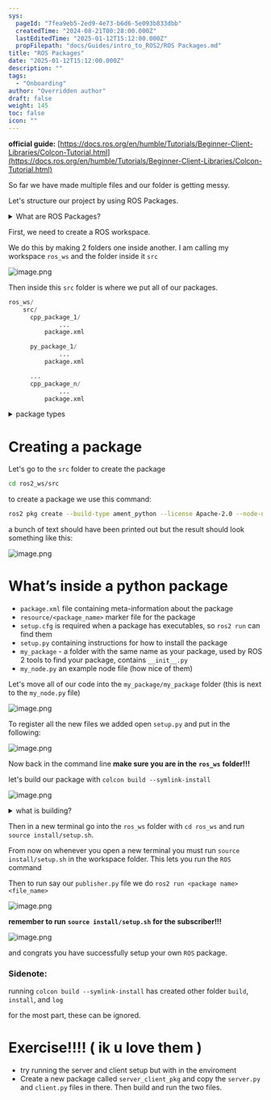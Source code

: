 ```yaml
---
sys:
  pageId: "7fea9eb5-2ed9-4e73-b6d6-5e093b833dbb"
  createdTime: "2024-08-21T00:28:00.000Z"
  lastEditedTime: "2025-01-12T15:12:00.000Z"
  propFilepath: "docs/Guides/intro_to_ROS2/ROS Packages.md"
title: "ROS Packages"
date: "2025-01-12T15:12:00.000Z"
description: ""
tags:
  - "Onboarding"
author: "Overridden author"
draft: false
weight: 145
toc: false
icon: ""
---
```


**official guide:** [https://docs.ros.org/en/humble/Tutorials/Beginner-Client-Libraries/Colcon-Tutorial.html](https://docs.ros.org/en/humble/Tutorials/Beginner-Client-Libraries/Colcon-Tutorial.html)

So far we have made multiple files and our folder is getting messy.

Let's structure our project by using ROS Packages.

<details>

<summary>What are ROS Packages?</summary>

ROS Packages are, as the name implies, packages of code that are highly sharable between ROS developers.

They consist of a folder, `package.xml` file, and source code

```python
      cpp_package_1/
		      ... imagine much code files here ..
          package.xml
```

</details>

First, we need to create a ROS workspace.

We do this by making 2 folders one inside another. I am calling my workspace `ros_ws` and the folder inside it `src`

![image.png](https://prod-files-secure.s3.us-west-2.amazonaws.com/d518164a-d88e-44d1-a4ee-3adb3bd8bce0/70706947-fd18-4537-a67b-e12946812d31/image.png?X-Amz-Algorithm=AWS4-HMAC-SHA256&X-Amz-Content-Sha256=UNSIGNED-PAYLOAD&X-Amz-Credential=ASIAZI2LB466QWUGMVSB%2F20250226%2Fus-west-2%2Fs3%2Faws4_request&X-Amz-Date=20250226T090852Z&X-Amz-Expires=3600&X-Amz-Security-Token=IQoJb3JpZ2luX2VjECAaCXVzLXdlc3QtMiJHMEUCIFbeQ3mKKJ4HYSYEDyb2V6Rcbf1WFMy%2BHPv5PWo7KwS4AiEAy2uZ2nmZlZJ7rfHNqlWXBxV9ejb7blbLv5XCHKDobCcq%2FwMIWBAAGgw2Mzc0MjMxODM4MDUiDD0%2FAq057r662cmqvSrcA5ZJY9FGsiHTpy8Ontpuw%2Brcum8Cjgal7g%2FHhZCQcj2uC7aarSkt6AdFrTxcbGBtVAHyIVNpoZ14LXuM6yP315YdQiImsLN8t%2F3i6XPP0noRCeFrPv84IJ5lB6S8assw%2F4E920vxl5HxGUDCtFhk8X4H%2FQRXUkb3gPqx8w5LvhhemK%2B5nj4rHt9UKoAmv56ZUWmW46bpu%2FOo5cd8rUqKKQv%2B3nqzPNp549680%2BeU1oqPjFAhwiT%2FYmxbQ1LASCvujBYs1o5BIpY0l1lDRrNOFA5rxllcT3OWbN%2FlKmJOjrg4D1npAN9sqY8V9S8%2B4qhZXXDw4hQXAz%2FyawRfEN1K2k3YFVntb0ZIa85uBecLhsjqgCu%2BfI6KDbQmuwHIC72f1D%2F4e51EOdb0a8%2FAPiall0grADugZ9qYCOzNlvSmHhSL6TBb675EyGbh4nGA6khG7BizdjMrZWDN9XIRgE6iO%2B8AXhdYX7ZEhZgj%2BcFOVWDgpSI6pYNeNk0pByBtl5aI45YQ%2FCMY9oBCkndLuIecMKWiX7KJumDcrkodrL9tr7TdozQRgqTZcvXVWsLGfXys%2BN3jCMT4rgBc%2Ff3%2FDX0pwM31T6f4u8V1GWmztBAz4%2BNRk%2BpWegJsxj660%2FbOMNGA%2B70GOqUBUivsOwqVXib%2B5K9VIf3PW9g3RJiRyxYcjMWs5liOJMvaRlkYbbN1aGdX%2Bre5Crz%2FGfbIBWXTzHeGxV31LSPsXZTS9ARsKeAe8GFgMnU7QlXY6KG8NrNLXQptZLdSypAEUzAS%2FwYJsYDQUeQb%2FdwBljHCeOBZFOOam9rIhxUwXC6t7DiChI%2Fv2E2XlRAtD%2BrSjNNFweuhFCFlP%2BjXcp%2BfARqLhR4M&X-Amz-Signature=b9989e95f856a01b32fa54b056bfd54123b613006c4f1b20ce73faf0423e8dda&X-Amz-SignedHeaders=host&x-id=GetObject)

Then inside this `src` folder is where we put all of our packages.

```python
ros_ws/
    src/
      cpp_package_1/
		      ...
          package.xml

      py_package_1/
		      ...
          package.xml

      ...
      cpp_package_n/
		      ...
          package.xml

```

<details>

<summary>package types</summary>

packages can be either `C++` or python.

the intern file structure is different for each but for this guide we will stick to creating python packages

</details>

# Creating a package

Let's go to the `src` folder to create the package

```bash
cd ros2_ws/src
```

to create a package we use this command:

```bash
ros2 pkg create --build-type ament_python --license Apache-2.0 --node-name my_node my_package
```

a bunch of text should have been printed out but the result should look something like this:

![image.png](https://prod-files-secure.s3.us-west-2.amazonaws.com/d518164a-d88e-44d1-a4ee-3adb3bd8bce0/e6cf1e3f-8512-4a3e-b131-079f800bf3e8/image.png?X-Amz-Algorithm=AWS4-HMAC-SHA256&X-Amz-Content-Sha256=UNSIGNED-PAYLOAD&X-Amz-Credential=ASIAZI2LB466QWUGMVSB%2F20250226%2Fus-west-2%2Fs3%2Faws4_request&X-Amz-Date=20250226T090853Z&X-Amz-Expires=3600&X-Amz-Security-Token=IQoJb3JpZ2luX2VjECAaCXVzLXdlc3QtMiJHMEUCIFbeQ3mKKJ4HYSYEDyb2V6Rcbf1WFMy%2BHPv5PWo7KwS4AiEAy2uZ2nmZlZJ7rfHNqlWXBxV9ejb7blbLv5XCHKDobCcq%2FwMIWBAAGgw2Mzc0MjMxODM4MDUiDD0%2FAq057r662cmqvSrcA5ZJY9FGsiHTpy8Ontpuw%2Brcum8Cjgal7g%2FHhZCQcj2uC7aarSkt6AdFrTxcbGBtVAHyIVNpoZ14LXuM6yP315YdQiImsLN8t%2F3i6XPP0noRCeFrPv84IJ5lB6S8assw%2F4E920vxl5HxGUDCtFhk8X4H%2FQRXUkb3gPqx8w5LvhhemK%2B5nj4rHt9UKoAmv56ZUWmW46bpu%2FOo5cd8rUqKKQv%2B3nqzPNp549680%2BeU1oqPjFAhwiT%2FYmxbQ1LASCvujBYs1o5BIpY0l1lDRrNOFA5rxllcT3OWbN%2FlKmJOjrg4D1npAN9sqY8V9S8%2B4qhZXXDw4hQXAz%2FyawRfEN1K2k3YFVntb0ZIa85uBecLhsjqgCu%2BfI6KDbQmuwHIC72f1D%2F4e51EOdb0a8%2FAPiall0grADugZ9qYCOzNlvSmHhSL6TBb675EyGbh4nGA6khG7BizdjMrZWDN9XIRgE6iO%2B8AXhdYX7ZEhZgj%2BcFOVWDgpSI6pYNeNk0pByBtl5aI45YQ%2FCMY9oBCkndLuIecMKWiX7KJumDcrkodrL9tr7TdozQRgqTZcvXVWsLGfXys%2BN3jCMT4rgBc%2Ff3%2FDX0pwM31T6f4u8V1GWmztBAz4%2BNRk%2BpWegJsxj660%2FbOMNGA%2B70GOqUBUivsOwqVXib%2B5K9VIf3PW9g3RJiRyxYcjMWs5liOJMvaRlkYbbN1aGdX%2Bre5Crz%2FGfbIBWXTzHeGxV31LSPsXZTS9ARsKeAe8GFgMnU7QlXY6KG8NrNLXQptZLdSypAEUzAS%2FwYJsYDQUeQb%2FdwBljHCeOBZFOOam9rIhxUwXC6t7DiChI%2Fv2E2XlRAtD%2BrSjNNFweuhFCFlP%2BjXcp%2BfARqLhR4M&X-Amz-Signature=2f797f536e452dedfad48b502974053325b6f8f0ff0b0640c046fbcaba4685c3&X-Amz-SignedHeaders=host&x-id=GetObject)

# What’s inside a python package

- `package.xml` file containing meta-information about the package
- `resource/<package_name>` marker file for the package
- `setup.cfg` is required when a package has executables, so `ros2 run` can find them
- `setup.py` containing instructions for how to install the package
- `my_package` - a folder with the same name as your package, used by ROS 2 tools to find your package, contains `__init__.py`
- `my_node.py` an example node file (how nice of them)

Let's move all of our code into the `my_package/my_package` folder (this is next to the `my_node.py` file)

![image.png](https://prod-files-secure.s3.us-west-2.amazonaws.com/d518164a-d88e-44d1-a4ee-3adb3bd8bce0/9ce58f11-0da9-4d3e-b86d-506a9685d378/image.png?X-Amz-Algorithm=AWS4-HMAC-SHA256&X-Amz-Content-Sha256=UNSIGNED-PAYLOAD&X-Amz-Credential=ASIAZI2LB466QWUGMVSB%2F20250226%2Fus-west-2%2Fs3%2Faws4_request&X-Amz-Date=20250226T090853Z&X-Amz-Expires=3600&X-Amz-Security-Token=IQoJb3JpZ2luX2VjECAaCXVzLXdlc3QtMiJHMEUCIFbeQ3mKKJ4HYSYEDyb2V6Rcbf1WFMy%2BHPv5PWo7KwS4AiEAy2uZ2nmZlZJ7rfHNqlWXBxV9ejb7blbLv5XCHKDobCcq%2FwMIWBAAGgw2Mzc0MjMxODM4MDUiDD0%2FAq057r662cmqvSrcA5ZJY9FGsiHTpy8Ontpuw%2Brcum8Cjgal7g%2FHhZCQcj2uC7aarSkt6AdFrTxcbGBtVAHyIVNpoZ14LXuM6yP315YdQiImsLN8t%2F3i6XPP0noRCeFrPv84IJ5lB6S8assw%2F4E920vxl5HxGUDCtFhk8X4H%2FQRXUkb3gPqx8w5LvhhemK%2B5nj4rHt9UKoAmv56ZUWmW46bpu%2FOo5cd8rUqKKQv%2B3nqzPNp549680%2BeU1oqPjFAhwiT%2FYmxbQ1LASCvujBYs1o5BIpY0l1lDRrNOFA5rxllcT3OWbN%2FlKmJOjrg4D1npAN9sqY8V9S8%2B4qhZXXDw4hQXAz%2FyawRfEN1K2k3YFVntb0ZIa85uBecLhsjqgCu%2BfI6KDbQmuwHIC72f1D%2F4e51EOdb0a8%2FAPiall0grADugZ9qYCOzNlvSmHhSL6TBb675EyGbh4nGA6khG7BizdjMrZWDN9XIRgE6iO%2B8AXhdYX7ZEhZgj%2BcFOVWDgpSI6pYNeNk0pByBtl5aI45YQ%2FCMY9oBCkndLuIecMKWiX7KJumDcrkodrL9tr7TdozQRgqTZcvXVWsLGfXys%2BN3jCMT4rgBc%2Ff3%2FDX0pwM31T6f4u8V1GWmztBAz4%2BNRk%2BpWegJsxj660%2FbOMNGA%2B70GOqUBUivsOwqVXib%2B5K9VIf3PW9g3RJiRyxYcjMWs5liOJMvaRlkYbbN1aGdX%2Bre5Crz%2FGfbIBWXTzHeGxV31LSPsXZTS9ARsKeAe8GFgMnU7QlXY6KG8NrNLXQptZLdSypAEUzAS%2FwYJsYDQUeQb%2FdwBljHCeOBZFOOam9rIhxUwXC6t7DiChI%2Fv2E2XlRAtD%2BrSjNNFweuhFCFlP%2BjXcp%2BfARqLhR4M&X-Amz-Signature=9b7cea73cd8a5e4ebb3578572f4615e2e7b63960e412d274df2f66f50a650707&X-Amz-SignedHeaders=host&x-id=GetObject)

To register all the new files we added open `setup.py` and put in the following:

![image.png](https://prod-files-secure.s3.us-west-2.amazonaws.com/d518164a-d88e-44d1-a4ee-3adb3bd8bce0/1cd7c262-4cae-4496-9d75-c178537d24a2/image.png?X-Amz-Algorithm=AWS4-HMAC-SHA256&X-Amz-Content-Sha256=UNSIGNED-PAYLOAD&X-Amz-Credential=ASIAZI2LB466QWUGMVSB%2F20250226%2Fus-west-2%2Fs3%2Faws4_request&X-Amz-Date=20250226T090852Z&X-Amz-Expires=3600&X-Amz-Security-Token=IQoJb3JpZ2luX2VjECAaCXVzLXdlc3QtMiJHMEUCIFbeQ3mKKJ4HYSYEDyb2V6Rcbf1WFMy%2BHPv5PWo7KwS4AiEAy2uZ2nmZlZJ7rfHNqlWXBxV9ejb7blbLv5XCHKDobCcq%2FwMIWBAAGgw2Mzc0MjMxODM4MDUiDD0%2FAq057r662cmqvSrcA5ZJY9FGsiHTpy8Ontpuw%2Brcum8Cjgal7g%2FHhZCQcj2uC7aarSkt6AdFrTxcbGBtVAHyIVNpoZ14LXuM6yP315YdQiImsLN8t%2F3i6XPP0noRCeFrPv84IJ5lB6S8assw%2F4E920vxl5HxGUDCtFhk8X4H%2FQRXUkb3gPqx8w5LvhhemK%2B5nj4rHt9UKoAmv56ZUWmW46bpu%2FOo5cd8rUqKKQv%2B3nqzPNp549680%2BeU1oqPjFAhwiT%2FYmxbQ1LASCvujBYs1o5BIpY0l1lDRrNOFA5rxllcT3OWbN%2FlKmJOjrg4D1npAN9sqY8V9S8%2B4qhZXXDw4hQXAz%2FyawRfEN1K2k3YFVntb0ZIa85uBecLhsjqgCu%2BfI6KDbQmuwHIC72f1D%2F4e51EOdb0a8%2FAPiall0grADugZ9qYCOzNlvSmHhSL6TBb675EyGbh4nGA6khG7BizdjMrZWDN9XIRgE6iO%2B8AXhdYX7ZEhZgj%2BcFOVWDgpSI6pYNeNk0pByBtl5aI45YQ%2FCMY9oBCkndLuIecMKWiX7KJumDcrkodrL9tr7TdozQRgqTZcvXVWsLGfXys%2BN3jCMT4rgBc%2Ff3%2FDX0pwM31T6f4u8V1GWmztBAz4%2BNRk%2BpWegJsxj660%2FbOMNGA%2B70GOqUBUivsOwqVXib%2B5K9VIf3PW9g3RJiRyxYcjMWs5liOJMvaRlkYbbN1aGdX%2Bre5Crz%2FGfbIBWXTzHeGxV31LSPsXZTS9ARsKeAe8GFgMnU7QlXY6KG8NrNLXQptZLdSypAEUzAS%2FwYJsYDQUeQb%2FdwBljHCeOBZFOOam9rIhxUwXC6t7DiChI%2Fv2E2XlRAtD%2BrSjNNFweuhFCFlP%2BjXcp%2BfARqLhR4M&X-Amz-Signature=bfbd9455a505ab3df0ee40b51ce57bb24502c9b01d2e3406c42ff71fec9dc8b3&X-Amz-SignedHeaders=host&x-id=GetObject)

Now back in the command line **make sure you are in the** **`ros_ws`** **folder!!!**

let's build our package with `colcon build --symlink-install`

![image.png](https://prod-files-secure.s3.us-west-2.amazonaws.com/d518164a-d88e-44d1-a4ee-3adb3bd8bce0/2f2a0d27-b173-48fd-b189-5f5c0ce65619/image.png?X-Amz-Algorithm=AWS4-HMAC-SHA256&X-Amz-Content-Sha256=UNSIGNED-PAYLOAD&X-Amz-Credential=ASIAZI2LB466QWUGMVSB%2F20250226%2Fus-west-2%2Fs3%2Faws4_request&X-Amz-Date=20250226T090853Z&X-Amz-Expires=3600&X-Amz-Security-Token=IQoJb3JpZ2luX2VjECAaCXVzLXdlc3QtMiJHMEUCIFbeQ3mKKJ4HYSYEDyb2V6Rcbf1WFMy%2BHPv5PWo7KwS4AiEAy2uZ2nmZlZJ7rfHNqlWXBxV9ejb7blbLv5XCHKDobCcq%2FwMIWBAAGgw2Mzc0MjMxODM4MDUiDD0%2FAq057r662cmqvSrcA5ZJY9FGsiHTpy8Ontpuw%2Brcum8Cjgal7g%2FHhZCQcj2uC7aarSkt6AdFrTxcbGBtVAHyIVNpoZ14LXuM6yP315YdQiImsLN8t%2F3i6XPP0noRCeFrPv84IJ5lB6S8assw%2F4E920vxl5HxGUDCtFhk8X4H%2FQRXUkb3gPqx8w5LvhhemK%2B5nj4rHt9UKoAmv56ZUWmW46bpu%2FOo5cd8rUqKKQv%2B3nqzPNp549680%2BeU1oqPjFAhwiT%2FYmxbQ1LASCvujBYs1o5BIpY0l1lDRrNOFA5rxllcT3OWbN%2FlKmJOjrg4D1npAN9sqY8V9S8%2B4qhZXXDw4hQXAz%2FyawRfEN1K2k3YFVntb0ZIa85uBecLhsjqgCu%2BfI6KDbQmuwHIC72f1D%2F4e51EOdb0a8%2FAPiall0grADugZ9qYCOzNlvSmHhSL6TBb675EyGbh4nGA6khG7BizdjMrZWDN9XIRgE6iO%2B8AXhdYX7ZEhZgj%2BcFOVWDgpSI6pYNeNk0pByBtl5aI45YQ%2FCMY9oBCkndLuIecMKWiX7KJumDcrkodrL9tr7TdozQRgqTZcvXVWsLGfXys%2BN3jCMT4rgBc%2Ff3%2FDX0pwM31T6f4u8V1GWmztBAz4%2BNRk%2BpWegJsxj660%2FbOMNGA%2B70GOqUBUivsOwqVXib%2B5K9VIf3PW9g3RJiRyxYcjMWs5liOJMvaRlkYbbN1aGdX%2Bre5Crz%2FGfbIBWXTzHeGxV31LSPsXZTS9ARsKeAe8GFgMnU7QlXY6KG8NrNLXQptZLdSypAEUzAS%2FwYJsYDQUeQb%2FdwBljHCeOBZFOOam9rIhxUwXC6t7DiChI%2Fv2E2XlRAtD%2BrSjNNFweuhFCFlP%2BjXcp%2BfARqLhR4M&X-Amz-Signature=04e7b5627ce335260868e54720c9ed22bc66d4f8253fae8e671c6a32ab3a328e&X-Amz-SignedHeaders=host&x-id=GetObject)

<details>

<summary>what is building?</summary>

if you are a CS major at Rose-Hulman you will learn the answer to this in CSSE132

but TLDR; is it combines all the code files into one program that can be run easily 

</details>

Then in a new terminal go into the `ros_ws` folder with `cd ros_ws` and run `source install/setup.sh`. 

From now on whenever you open a new terminal you must run `source install/setup.sh` in the workspace folder. This lets you run the `ROS` command

Then to run say our `publisher.py` file we do `ros2 run <package name> <file_name>`

![image.png](https://prod-files-secure.s3.us-west-2.amazonaws.com/d518164a-d88e-44d1-a4ee-3adb3bd8bce0/4f4b1219-3a44-4632-aa0a-ce3471699f59/image.png?X-Amz-Algorithm=AWS4-HMAC-SHA256&X-Amz-Content-Sha256=UNSIGNED-PAYLOAD&X-Amz-Credential=ASIAZI2LB466QWUGMVSB%2F20250226%2Fus-west-2%2Fs3%2Faws4_request&X-Amz-Date=20250226T090853Z&X-Amz-Expires=3600&X-Amz-Security-Token=IQoJb3JpZ2luX2VjECAaCXVzLXdlc3QtMiJHMEUCIFbeQ3mKKJ4HYSYEDyb2V6Rcbf1WFMy%2BHPv5PWo7KwS4AiEAy2uZ2nmZlZJ7rfHNqlWXBxV9ejb7blbLv5XCHKDobCcq%2FwMIWBAAGgw2Mzc0MjMxODM4MDUiDD0%2FAq057r662cmqvSrcA5ZJY9FGsiHTpy8Ontpuw%2Brcum8Cjgal7g%2FHhZCQcj2uC7aarSkt6AdFrTxcbGBtVAHyIVNpoZ14LXuM6yP315YdQiImsLN8t%2F3i6XPP0noRCeFrPv84IJ5lB6S8assw%2F4E920vxl5HxGUDCtFhk8X4H%2FQRXUkb3gPqx8w5LvhhemK%2B5nj4rHt9UKoAmv56ZUWmW46bpu%2FOo5cd8rUqKKQv%2B3nqzPNp549680%2BeU1oqPjFAhwiT%2FYmxbQ1LASCvujBYs1o5BIpY0l1lDRrNOFA5rxllcT3OWbN%2FlKmJOjrg4D1npAN9sqY8V9S8%2B4qhZXXDw4hQXAz%2FyawRfEN1K2k3YFVntb0ZIa85uBecLhsjqgCu%2BfI6KDbQmuwHIC72f1D%2F4e51EOdb0a8%2FAPiall0grADugZ9qYCOzNlvSmHhSL6TBb675EyGbh4nGA6khG7BizdjMrZWDN9XIRgE6iO%2B8AXhdYX7ZEhZgj%2BcFOVWDgpSI6pYNeNk0pByBtl5aI45YQ%2FCMY9oBCkndLuIecMKWiX7KJumDcrkodrL9tr7TdozQRgqTZcvXVWsLGfXys%2BN3jCMT4rgBc%2Ff3%2FDX0pwM31T6f4u8V1GWmztBAz4%2BNRk%2BpWegJsxj660%2FbOMNGA%2B70GOqUBUivsOwqVXib%2B5K9VIf3PW9g3RJiRyxYcjMWs5liOJMvaRlkYbbN1aGdX%2Bre5Crz%2FGfbIBWXTzHeGxV31LSPsXZTS9ARsKeAe8GFgMnU7QlXY6KG8NrNLXQptZLdSypAEUzAS%2FwYJsYDQUeQb%2FdwBljHCeOBZFOOam9rIhxUwXC6t7DiChI%2Fv2E2XlRAtD%2BrSjNNFweuhFCFlP%2BjXcp%2BfARqLhR4M&X-Amz-Signature=453872e1690103592e15367717fe7aa40083aaac86a955b27da9361ac64265ad&X-Amz-SignedHeaders=host&x-id=GetObject)

**remember to run** **`source install/setup.sh`** **for the subscriber!!!**

![image.png](https://prod-files-secure.s3.us-west-2.amazonaws.com/d518164a-d88e-44d1-a4ee-3adb3bd8bce0/02121119-dad4-49ec-8356-c956108b4243/image.png?X-Amz-Algorithm=AWS4-HMAC-SHA256&X-Amz-Content-Sha256=UNSIGNED-PAYLOAD&X-Amz-Credential=ASIAZI2LB466QWUGMVSB%2F20250226%2Fus-west-2%2Fs3%2Faws4_request&X-Amz-Date=20250226T090853Z&X-Amz-Expires=3600&X-Amz-Security-Token=IQoJb3JpZ2luX2VjECAaCXVzLXdlc3QtMiJHMEUCIFbeQ3mKKJ4HYSYEDyb2V6Rcbf1WFMy%2BHPv5PWo7KwS4AiEAy2uZ2nmZlZJ7rfHNqlWXBxV9ejb7blbLv5XCHKDobCcq%2FwMIWBAAGgw2Mzc0MjMxODM4MDUiDD0%2FAq057r662cmqvSrcA5ZJY9FGsiHTpy8Ontpuw%2Brcum8Cjgal7g%2FHhZCQcj2uC7aarSkt6AdFrTxcbGBtVAHyIVNpoZ14LXuM6yP315YdQiImsLN8t%2F3i6XPP0noRCeFrPv84IJ5lB6S8assw%2F4E920vxl5HxGUDCtFhk8X4H%2FQRXUkb3gPqx8w5LvhhemK%2B5nj4rHt9UKoAmv56ZUWmW46bpu%2FOo5cd8rUqKKQv%2B3nqzPNp549680%2BeU1oqPjFAhwiT%2FYmxbQ1LASCvujBYs1o5BIpY0l1lDRrNOFA5rxllcT3OWbN%2FlKmJOjrg4D1npAN9sqY8V9S8%2B4qhZXXDw4hQXAz%2FyawRfEN1K2k3YFVntb0ZIa85uBecLhsjqgCu%2BfI6KDbQmuwHIC72f1D%2F4e51EOdb0a8%2FAPiall0grADugZ9qYCOzNlvSmHhSL6TBb675EyGbh4nGA6khG7BizdjMrZWDN9XIRgE6iO%2B8AXhdYX7ZEhZgj%2BcFOVWDgpSI6pYNeNk0pByBtl5aI45YQ%2FCMY9oBCkndLuIecMKWiX7KJumDcrkodrL9tr7TdozQRgqTZcvXVWsLGfXys%2BN3jCMT4rgBc%2Ff3%2FDX0pwM31T6f4u8V1GWmztBAz4%2BNRk%2BpWegJsxj660%2FbOMNGA%2B70GOqUBUivsOwqVXib%2B5K9VIf3PW9g3RJiRyxYcjMWs5liOJMvaRlkYbbN1aGdX%2Bre5Crz%2FGfbIBWXTzHeGxV31LSPsXZTS9ARsKeAe8GFgMnU7QlXY6KG8NrNLXQptZLdSypAEUzAS%2FwYJsYDQUeQb%2FdwBljHCeOBZFOOam9rIhxUwXC6t7DiChI%2Fv2E2XlRAtD%2BrSjNNFweuhFCFlP%2BjXcp%2BfARqLhR4M&X-Amz-Signature=5d3c212ed7c1d96cfc24cc16b907d0210664dd333a210c625a4e008af77c2b29&X-Amz-SignedHeaders=host&x-id=GetObject)

and congrats you have successfully setup your own `ROS` package.

### Sidenote:

running `colcon build --symlink-install` has created other folder `build`, `install`, and `log`

for the most part, these can be ignored.

# Exercise!!!! ( ik u love them )

- try running the server and client setup but with in the enviroment
- Create a new package called `server_client_pkg` and copy the `server.py` and `client.py` files in there. Then build and run the two files.

